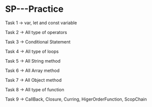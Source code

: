 # SP---Practice

Task 1 -> var, let and const variable

Task 2 -> All type of operators

Task 3 -> Conditional Statement

Task 4 -> All type of loops

Task 5 -> All String method

Task 6 -> All Array method

Task 7 -> All Object method

Task 8 -> All type of function

Task 9 -> CallBack, Closure, Curring, HigerOrderFunction, ScopChain
